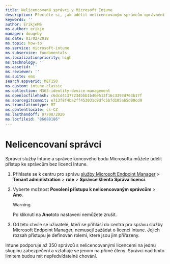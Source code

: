 ```yaml
---
title: Nelicencovaná správci v Microsoft Intune
description: Přečtěte si, jak udělit nelicencovaným správcům oprávnění k přístupu k Intune.
keywords: ''
author: ErikjeMS
ms.author: erikje
manager: dougeby
ms.date: 01/02/2018
ms.topic: how-to
ms.service: microsoft-intune
ms.subservice: fundamentals
ms.localizationpriority: high
ms.technology: ''
ms.assetid: ''
ms.reviewer: ''
ms.suite: ems
search.appverid: MET150
ms.custom: intune-classic
ms.collection: M365-identity-device-management
ms.openlocfilehash: c6dcd41377234bbb1b40e513f16c3393d763b17f
ms.sourcegitcommit: e713f8f4ba2ff453031c9dfc5bfd105ab5d00cd9
ms.translationtype: MT
ms.contentlocale: cs-CZ
ms.lasthandoff: 07/08/2020
ms.locfileid: "86088186"
---
```

# <a name="unlicensed-admins"></a>Nelicencovaní správci

Správci služby Intune a správce koncového bodu Microsoftu můžete udělit přístup ke správcům bez licencí Intune.

1. Přihlaste se k centru pro správu [služby Microsoft Endpoint Manager](https://go.microsoft.com/fwlink/?linkid=2109431)  >  **Tenant administration**  >  **role**  >  **Správce klienta Správa licencí**.
2. Vyberte možnost **Povolení přístupu k nelicencovaným správcům**  >  **Ano**.
    >[!WARNING]
    >Po kliknutí na **Ano**toto nastavení nemůžete zrušit.

3. Od této chvíle se uživatelé, kteří se přihlásí do centra pro správu služby Microsoft Endpoint Manager, nemusejí zažádat o licenci Intune. Jejich rozsah přístupu je definován rolemi, které jsou jim přiřazeny.

Intune podporuje až 350 správců s nelicencovanými licencemi na jednu skupinu zabezpečení a vztahuje se jenom na přímé členy. Správci nad tímto limitem budou mít nepředvídatelné chování.





